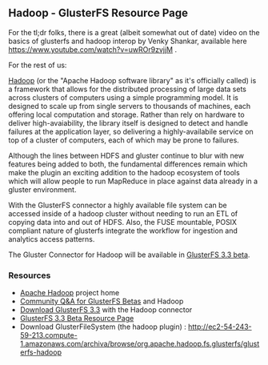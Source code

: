 Hadoop - GlusterFS Resource Page
--------------------------------

For the tl;dr folks, there is a great (albeit somewhat out of date)
video on the basics of glusterfs and hadoop interop by Venky Shankar,
available here <https://www.youtube.com/watch?v=uwROr9zvjjM> .

For the rest of us:

[Hadoop](http://hadoop.apache.org/) (or the "Apache Hadoop software
library" as it's officially called) is a framework that allows for the
distributed processing of large data sets across clusters of computers
using a simple programming model. It is designed to scale up from single
servers to thousands of machines, each offering local computation and
storage. Rather than rely on hardware to deliver high-avaiability, the
library itself is designed to detect and handle failures at the
application layer, so delivering a highly-availabile service on top of a
cluster of computers, each of which may be prone to failures.

Although the lines between HDFS and gluster continue to blur with new
features being added to both, the fundamental differences remain which
make the plugin an exciting addition to the hadoop ecosystem of tools
which will allow people to run MapReduce in place against data already
in a gluster environment.

With the GlusterFS connector a highly available file system can be
accessed inside of a hadoop cluster without needing to run an ETL of
copying data into and out of HDFS. Also, the FUSE mountable, POSIX
compliant nature of glusterfs integrate the workflow for ingestion and
analytics access patterns.

The Gluster Connector for Hadoop will be available in [GlusterFS 3.3
beta](gluster3.3beta "wikilink").

### Resources

-   [Apache Hadoop](http://hadoop.apache.org/) project home
-   [Community Q&A for GlusterFS
    Betas](http://community.gluster.org/t/3-3-beta/) and Hadoop
-   [Download GlusterFS 3.3](http://www.gluster.org/download/) with the
    Hadoop connector
-   [GlusterFS 3.3 Beta Resource Page](gluster3.3beta "wikilink")
-   Download GlusterFileSystem (the hadoop plugin) :
    <http://ec2-54-243-59-213.compute-1.amazonaws.com/archiva/browse/org.apache.hadoop.fs.glusterfs/glusterfs-hadoop>
